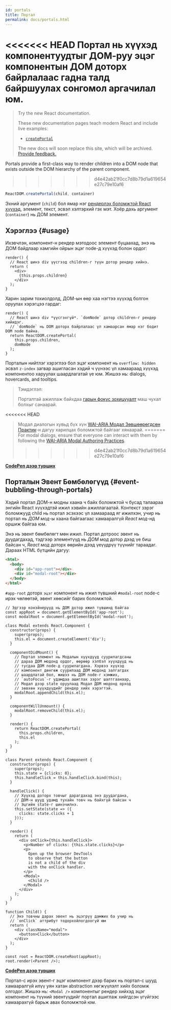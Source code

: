 ```yaml
---
id: portals
title: Портал
permalink: docs/portals.html
---
```


<<<<<<< HEAD
Портал нь хүүхэд компонентуудтыг ДОМ-руу эцэг компонентын ДОМ доторх байрлалаас гадна талд байршуулах сонгомол аргачилал юм.
=======
> Try the new React documentation.
> 
> These new documentation pages teach modern React and include live examples:
>
> - [`createPortal`](https://beta.reactjs.org/reference/react-dom/createPortal)
>
> The new docs will soon replace this site, which will be archived. [Provide feedback.](https://github.com/reactjs/reactjs.org/issues/3308)

Portals provide a first-class way to render children into a DOM node that exists outside the DOM hierarchy of the parent component.
>>>>>>> d4e42ab21f0cc7d8b79d1a619654e27c79e10af6

```js
ReactDOM.createPortal(child, container)
```

Эхний аргумент (`child`) бол ямар нэг [рендерлэх боломжтой React хүүхэд](/docs/react-component.html#render), элемент, текст, эсвэл хэлтэрхий гэх мэт. Хоёр дахь аргумент (`container`) нь ДОМ элемент.

## Хэрэглээ {#usage}

Ихэвчлэн, компонент-н рендер мэтодоос элемент буцаахад, энэ нь ДОМ байдлаар хамгийн ойрын эцэг node-д хүүхэд болон ордог:

```js{4,6}
render() {
  // React шинэ div үүсгээд children-г түүн дотор рендер хийнэ.
  return (
    <div>
      {this.props.children}
    </div>
  );
}
```

Харин зарим тохиолдолд, ДОМ-ын өөр хаа нэгтээ хүүхэд болгон оруулах хэрэгцээ гардаг:

```js{6}
render() {
  // React шинэ div *үүсгэхгүй*. `domNode` дотор children-г рендер хийидэг.
  // `domNode` нь DOM доторх байрлалаас үл хамаарсан ямар нэг бодит DOM node байна.
  return ReactDOM.createPortal(
    this.props.children,
    domNode
  );
}
```

Порталын нийтлэг хэрэглээ бол эцэг компонент нь `overflow: hidden` эсвэл `z-index` загвар ашигласан хэдий ч үүнээс үл хамаараад хүүхэд компонентоо харуулах шаардлагатай үе юм. Жишээ нь: dialogs, hovercards, and tooltips.

> Тэмдэглэл:
>
> Порталтай ажиллаж байхдаа [гарын фокус зохицууалт](/docs/accessibility.html#programmatically-managing-focus) маш чухал болхыг санаарай.
>
<<<<<<< HEAD
> Модал диалогын хувьд бүх хүн [WAI-ARIA Модал Зөвшөөрөгдсөн Практик](https://www.w3.org/TR/wai-aria-practices-1.1/#dialog_modal)-н дагуу харилцах боломжтой байгааг хянаарай.
=======
> For modal dialogs, ensure that everyone can interact with them by following the [WAI-ARIA Modal Authoring Practices](https://www.w3.org/WAI/ARIA/apg/patterns/dialogmodal/).
>>>>>>> d4e42ab21f0cc7d8b79d1a619654e27c79e10af6

[**CodePen дээр турших**](https://codepen.io/gaearon/pen/yzMaBd)

## Порталын Эвент Бөмбөлөгүүд {#event-bubbling-through-portals}

Хэдий портал ДОМ-н модны хаана ч байх боломжтой ч бусад талаараа энгийн React хүүхэдтэй ижил хэвийн ажиллагаатай. Контекст зэрэг боломжууд child нь портал эсэхээс үл хамаараад яг ижилхэн, учир нь портал нь *ДОМ мод*-ы хаана байгаагаас хамааралгүй *React мод*-нд оршиж байгаа юм.

Энэ нь эвент бөмбөлөгт мөн ижил. Портал дотроос эвент нь дуудагдaхад, тэдгээр элементүүд нь *ДОМ мод* дотор дээд үе биш байсан ч, *React мод* доторх өөрийн дээд үеүүдрүү түүнийг тараадаг. Дараах HTML бүтцийн дагуу:

```html
<html>
  <body>
    <div id="app-root"></div>
    <div id="modal-root"></div>
  </body>
</html>
```

`#app-root` доторх `эцэг` компонент нь ижил түвшний `#modal-root` node-с ирэх чөлөөтэй, эвент хөөсийг барих боломжтой.

```js{28-31,42-49,53,61-63,70-71,74}
// Эдгээр конэйнерүүд нь ДОМ дотор ижил түвшинд байгаа
const appRoot = document.getElementById('app-root');
const modalRoot = document.getElementById('modal-root');

class Modal extends React.Component {
  constructor(props) {
    super(props);
    this.el = document.createElement('div');
  }

  componentDidMount() {
    // Портал элемент нь Модалын хүүхдүүд суурилагдсаны
    // дараа ДОМ модонд ордог, өөрөөр хэлбэл хүүхдүүд нь
    // тусдаа ДОМ node-д суурилагдана. Хэрвээ хүүхэд
    // компонент дөнгөж суурилаад ДОМ модонд залгагдах
    // шаардлатай бол, жишээ нь ДОМ node-г хэмжих,
    // `autoFocus`-г удамдаа ашиглах зэрэг шалтгаанаар,
    // Модал дээр state оруулаад Модал ДОМ модонд орход
    // зөвхөн хүүхдүүдийг рендер хийх хэрэгтэй.
    modalRoot.appendChild(this.el);
  }

  componentWillUnmount() {
    modalRoot.removeChild(this.el);
  }

  render() {
    return ReactDOM.createPortal(
      this.props.children,
      this.el
    );
  }
}

class Parent extends React.Component {
  constructor(props) {
    super(props);
    this.state = {clicks: 0};
    this.handleClick = this.handleClick.bind(this);
  }

  handleClick() {
    // Хүүхэд доторх товчыг дарагдахад энэ дуудагдана,
    // ДОМ-н шууд удамд тухайн товч нь байхгүй байсан ч
    // Эцгийн state-г шинэчилнэ.
    this.setState(state => ({
      clicks: state.clicks + 1
    }));
  }

  render() {
    return (
      <div onClick={this.handleClick}>
        <p>Number of clicks: {this.state.clicks}</p>
        <p>
          Open up the browser DevTools
          to observe that the button
          is not a child of the div
          with the onClick handler.
        </p>
        <Modal>
          <Child />
        </Modal>
      </div>
    );
  }
}

function Child() {
  // Энэ товчны дарах эвент нь эцэгрүү дамжих ба учир нь
  // `onClick` аттрибут тодорхойлогдоогүй юм
  return (
    <div className="modal">
      <button>Click</button>
    </div>
  );
}

const root = ReactDOM.createRoot(appRoot);
root.render(<Parent />);
```

[**CodePen дээр турших**](https://codepen.io/gaearon/pen/jGBWpE)

Портал-с ирэх эвент-г эцэг компонент дээр барих нь портал-с шууд хамааралгүй илүү уян хатан abstraction хөгжүүлэлт хийх боломж олгодог. Жишээ нь: `<Modal />` компонентыг рендер хийхэд эцэг компонент нь түүний эвентүүдийг портал ашиглаж хийгдсэн үгүйгээс хамаарахгүй барьж авах боломжтой юм.
